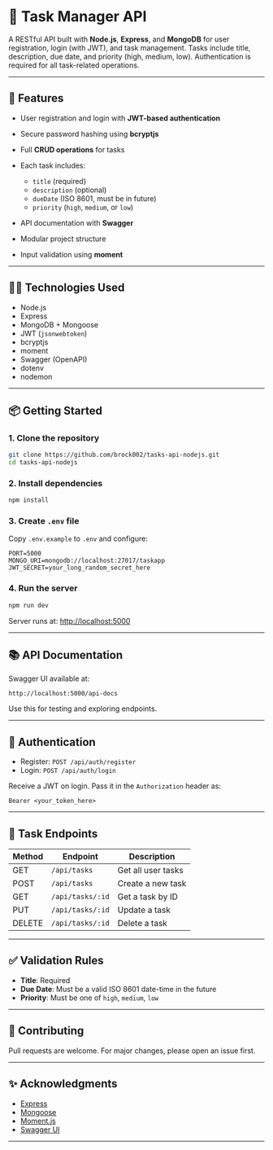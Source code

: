# 📝 Task Manager API

A RESTful API built with **Node.js**, **Express**, and **MongoDB** for user registration, login (with JWT), and task management. Tasks include title, description, due date, and priority (high, medium, low). Authentication is required for all task-related operations.

---

## 🚀 Features

-   User registration and login with **JWT-based authentication**
-   Secure password hashing using **bcryptjs**
-   Full **CRUD operations** for tasks
-   Each task includes:

    -   `title` (required)
    -   `description` (optional)
    -   `dueDate` (ISO 8601, must be in future)
    -   `priority` (`high`, `medium`, or `low`)

-   API documentation with **Swagger**
-   Modular project structure
-   Input validation using **moment**

---

## 🧑‍💻 Technologies Used

-   Node.js
-   Express
-   MongoDB + Mongoose
-   JWT (`jsonwebtoken`)
-   bcryptjs
-   moment
-   Swagger (OpenAPI)
-   dotenv
-   nodemon

---

## 📦 Getting Started

### 1. Clone the repository

```bash
git clone https://github.com/brock002/tasks-api-nodejs.git
cd tasks-api-nodejs
```

### 2. Install dependencies

```bash
npm install
```

### 3. Create `.env` file

Copy `.env.example` to `.env` and configure:

```env
PORT=5000
MONGO_URI=mongodb://localhost:27017/taskapp
JWT_SECRET=your_long_random_secret_here
```

### 4. Run the server

```bash
npm run dev
```

Server runs at: [http://localhost:5000](http://localhost:5000)

---

## 📚 API Documentation

Swagger UI available at:

```
http://localhost:5000/api-docs
```

Use this for testing and exploring endpoints.

---

## 🔐 Authentication

-   Register: `POST /api/auth/register`
-   Login: `POST /api/auth/login`

Receive a JWT on login. Pass it in the `Authorization` header as:

```
Bearer <your_token_here>
```

---

## 🧾 Task Endpoints

| Method | Endpoint         | Description        |
| ------ | ---------------- | ------------------ |
| GET    | `/api/tasks`     | Get all user tasks |
| POST   | `/api/tasks`     | Create a new task  |
| GET    | `/api/tasks/:id` | Get a task by ID   |
| PUT    | `/api/tasks/:id` | Update a task      |
| DELETE | `/api/tasks/:id` | Delete a task      |

---

## ✅ Validation Rules

-   **Title**: Required
-   **Due Date**: Must be a valid ISO 8601 date-time in the future
-   **Priority**: Must be one of `high`, `medium`, `low`

---

## 🙌 Contributing

Pull requests are welcome. For major changes, please open an issue first.

---

## ✨ Acknowledgments

-   [Express](https://expressjs.com)
-   [Mongoose](https://mongoosejs.com)
-   [Moment.js](https://momentjs.com)
-   [Swagger UI](https://swagger.io/tools/swagger-ui/)

---
